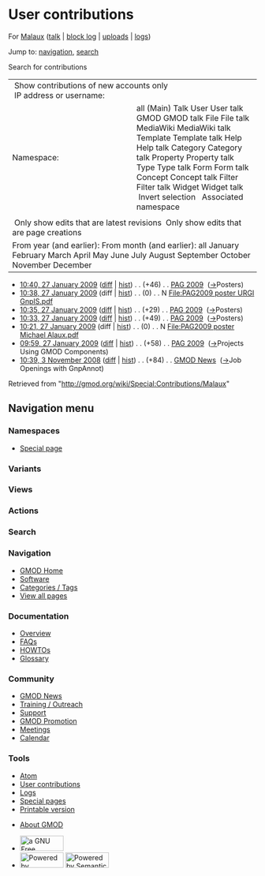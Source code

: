 <div id="mw-page-base" class="noprint">

</div>

<div id="mw-head-base" class="noprint">

</div>

<div id="content" class="mw-body" role="main">

<span id="top"></span>

<div id="mw-js-message" style="display:none;">

</div>



# <span dir="auto">User contributions</span>

<div id="bodyContent">

<div id="contentSub">

For <a
href="/mediawiki/index.php?title=User:Malaux&amp;action=edit&amp;redlink=1"
class="new" title="User:Malaux (page does not exist)">Malaux</a> (<a
href="/mediawiki/index.php?title=User_talk:Malaux&amp;action=edit&amp;redlink=1"
class="new" title="User talk:Malaux (page does not exist)">talk</a> \|
[block
log](/mediawiki/index.php?title=Special:Log/block&page=User%3AMalaux "Special:Log/block")
\| [uploads](/wiki/Special:ListFiles/Malaux "Special:ListFiles/Malaux")
\| [logs](/wiki/Special:Log/Malaux "Special:Log/Malaux"))

</div>

<div id="jump-to-nav" class="mw-jump">

Jump to: [navigation](#mw-navigation), [search](#p-search)

</div>

<div id="mw-content-text">

Search for contributions

<table class="mw-contributions-table">
<colgroup>
<col style="width: 50%" />
<col style="width: 50%" />
</colgroup>
<tbody>
<tr class="odd">
<td colspan="2"> Show contributions of new accounts only<br />
 IP address or username:</td>
</tr>
<tr class="even">
<td class="mw-label">Namespace:</td>
<td>all (Main) Talk User User talk GMOD GMOD talk File File talk
MediaWiki MediaWiki talk Template Template talk Help Help talk Category
Category talk Property Property talk Type Type talk Form Form talk
Concept Concept talk Filter Filter talk Widget Widget talk  
 Invert selection 
 Associated namespace </td>
</tr>
<tr class="odd">
<td colspan="2"></td>
</tr>
<tr class="even">
<td colspan="2"> Only show edits that are latest revisions
 Only show edits that are page creations</td>
</tr>
<tr class="odd">
<td colspan="2">From year (and earlier): From month (and earlier): all
January February March April May June July August September October
November December</td>
</tr>
</tbody>
</table>

- <a href="/mediawiki/index.php?title=PAG_2009&amp;oldid=7389"
  class="mw-changeslist-date" title="PAG 2009">10:40, 27 January 2009</a>
  ([diff](/mediawiki/index.php?title=PAG_2009&diff=prev&oldid=7389 "PAG 2009")
  \|
  [hist](/mediawiki/index.php?title=PAG_2009&action=history "PAG 2009"))
  <span class="mw-changeslist-separator">. .</span>
  <span class="mw-plusminus-pos" dir="ltr"
  title="10,592 bytes after change">(+46)</span>‎
  <span class="mw-changeslist-separator">. .</span>
  <a href="/wiki/PAG_2009" class="mw-contributions-title"
  title="PAG 2009">PAG 2009</a> ‎
  <span class="comment">([→](/wiki/PAG_2009#Posters "PAG 2009")‎<span dir="auto"><span class="autocomment">Posters</span></span>)</span>
- <a
  href="/mediawiki/index.php?title=File:PAG2009_poster_URGI_GnpIS.pdf&amp;oldid=7388"
  class="mw-changeslist-date"
  title="File:PAG2009 poster URGI GnpIS.pdf">10:38, 27 January 2009</a>
  (diff \|
  [hist](/mediawiki/index.php?title=File:PAG2009_poster_URGI_GnpIS.pdf&action=history "File:PAG2009 poster URGI GnpIS.pdf"))
  <span class="mw-changeslist-separator">. .</span>
  <span class="mw-plusminus-null" dir="ltr"
  title="0 bytes after change">(0)</span>‎
  <span class="mw-changeslist-separator">. .</span> N
  <a href="/wiki/File:PAG2009_poster_URGI_GnpIS.pdf"
  class="mw-contributions-title"
  title="File:PAG2009 poster URGI GnpIS.pdf">File:PAG2009 poster URGI
  GnpIS.pdf</a> ‎
- <a href="/mediawiki/index.php?title=PAG_2009&amp;oldid=7387"
  class="mw-changeslist-date" title="PAG 2009">10:35, 27 January 2009</a>
  ([diff](/mediawiki/index.php?title=PAG_2009&diff=prev&oldid=7387 "PAG 2009")
  \|
  [hist](/mediawiki/index.php?title=PAG_2009&action=history "PAG 2009"))
  <span class="mw-changeslist-separator">. .</span>
  <span class="mw-plusminus-pos" dir="ltr"
  title="10,546 bytes after change">(+29)</span>‎
  <span class="mw-changeslist-separator">. .</span>
  <a href="/wiki/PAG_2009" class="mw-contributions-title"
  title="PAG 2009">PAG 2009</a> ‎
  <span class="comment">([→](/wiki/PAG_2009#Posters "PAG 2009")‎<span dir="auto"><span class="autocomment">Posters</span></span>)</span>
- <a href="/mediawiki/index.php?title=PAG_2009&amp;oldid=7386"
  class="mw-changeslist-date" title="PAG 2009">10:33, 27 January 2009</a>
  ([diff](/mediawiki/index.php?title=PAG_2009&diff=prev&oldid=7386 "PAG 2009")
  \|
  [hist](/mediawiki/index.php?title=PAG_2009&action=history "PAG 2009"))
  <span class="mw-changeslist-separator">. .</span>
  <span class="mw-plusminus-pos" dir="ltr"
  title="10,517 bytes after change">(+49)</span>‎
  <span class="mw-changeslist-separator">. .</span>
  <a href="/wiki/PAG_2009" class="mw-contributions-title"
  title="PAG 2009">PAG 2009</a> ‎
  <span class="comment">([→](/wiki/PAG_2009#Posters "PAG 2009")‎<span dir="auto"><span class="autocomment">Posters</span></span>)</span>
- <a
  href="/mediawiki/index.php?title=File:PAG2009_poster_Michael_Alaux.pdf&amp;oldid=7385"
  class="mw-changeslist-date"
  title="File:PAG2009 poster Michael Alaux.pdf">10:21, 27 January 2009</a>
  (diff \|
  [hist](/mediawiki/index.php?title=File:PAG2009_poster_Michael_Alaux.pdf&action=history "File:PAG2009 poster Michael Alaux.pdf"))
  <span class="mw-changeslist-separator">. .</span>
  <span class="mw-plusminus-null" dir="ltr"
  title="0 bytes after change">(0)</span>‎
  <span class="mw-changeslist-separator">. .</span> N
  <a href="/wiki/File:PAG2009_poster_Michael_Alaux.pdf"
  class="mw-contributions-title"
  title="File:PAG2009 poster Michael Alaux.pdf">File:PAG2009 poster
  Michael Alaux.pdf</a> ‎
- <a href="/mediawiki/index.php?title=PAG_2009&amp;oldid=7384"
  class="mw-changeslist-date" title="PAG 2009">09:59, 27 January 2009</a>
  ([diff](/mediawiki/index.php?title=PAG_2009&diff=prev&oldid=7384 "PAG 2009")
  \|
  [hist](/mediawiki/index.php?title=PAG_2009&action=history "PAG 2009"))
  <span class="mw-changeslist-separator">. .</span>
  <span class="mw-plusminus-pos" dir="ltr"
  title="10,468 bytes after change">(+58)</span>‎
  <span class="mw-changeslist-separator">. .</span>
  <a href="/wiki/PAG_2009" class="mw-contributions-title"
  title="PAG 2009">PAG 2009</a> ‎
  <span class="comment">([→](/wiki/PAG_2009#Projects_Using_GMOD_Components "PAG 2009")‎<span dir="auto"><span class="autocomment">Projects
  Using GMOD Components</span></span>)</span>
- <a href="/mediawiki/index.php?title=GMOD_News&amp;oldid=6408"
  class="mw-changeslist-date" title="GMOD News">10:39, 3 November 2008</a>
  ([diff](/mediawiki/index.php?title=GMOD_News&diff=prev&oldid=6408 "GMOD News")
  \|
  [hist](/mediawiki/index.php?title=GMOD_News&action=history "GMOD News"))
  <span class="mw-changeslist-separator">. .</span>
  <span class="mw-plusminus-pos" dir="ltr"
  title="26,134 bytes after change">(+84)</span>‎
  <span class="mw-changeslist-separator">. .</span>
  <a href="/wiki/GMOD_News" class="mw-contributions-title"
  title="GMOD News">GMOD News</a> ‎
  <span class="comment">([→](/wiki/GMOD_News#Job_Openings_with_GnpAnnot "GMOD News")‎<span dir="auto"><span class="autocomment">Job
  Openings with GnpAnnot</span></span>)</span>

</div>

<div class="printfooter">

Retrieved from "<http://gmod.org/wiki/Special:Contributions/Malaux>"

</div>

<div id="catlinks" class="catlinks catlinks-allhidden">

</div>

<div class="visualClear">

</div>

</div>

</div>

<div id="mw-navigation">

## Navigation menu

<div id="mw-head">



<div id="left-navigation">

<div id="p-namespaces" class="vectorTabs" role="navigation"
aria-labelledby="p-namespaces-label">

### Namespaces

- <span id="ca-nstab-special">[Special
  page](/wiki/Special:Contributions/Malaux "This is a special page, you cannot edit the page itself")</span>

</div>

<div id="p-variants" class="vectorMenu emptyPortlet" role="navigation"
aria-labelledby="p-variants-label">

### 

### Variants[](#)

<div class="menu">

</div>

</div>

</div>

<div id="right-navigation">

<div id="p-views" class="vectorTabs emptyPortlet" role="navigation"
aria-labelledby="p-views-label">

### Views

</div>

<div id="p-cactions" class="vectorMenu emptyPortlet" role="navigation"
aria-labelledby="p-cactions-label">

### Actions[](#)

<div class="menu">

</div>

</div>

<div id="p-search" role="search">

### Search

<div id="simpleSearch">

</div>

</div>

</div>

</div>

<div id="mw-panel">

<div id="p-logo" role="banner">

<a href="/wiki/Main_Page"
style="background-image: url(http://gmod.org/images/GMOD-cogs.png);"
title="Visit the main page"></a>

</div>

<div id="p-Navigation" class="portal" role="navigation"
aria-labelledby="p-Navigation-label">

### Navigation

<div class="body">

- <span id="n-GMOD-Home">[GMOD Home](/wiki/Main_Page)</span>
- <span id="n-Software">[Software](/wiki/GMOD_Components)</span>
- <span id="n-Categories-.2F-Tags">[Categories /
  Tags](/wiki/Categories)</span>
- <span id="n-View-all-pages">[View all
  pages](/wiki/Special:AllPages)</span>

</div>

</div>

<div id="p-Documentation" class="portal" role="navigation"
aria-labelledby="p-Documentation-label">

### Documentation

<div class="body">

- <span id="n-Overview">[Overview](/wiki/Overview)</span>
- <span id="n-FAQs">[FAQs](/wiki/Category:FAQ)</span>
- <span id="n-HOWTOs">[HOWTOs](/wiki/Category:HOWTO)</span>
- <span id="n-Glossary">[Glossary](/wiki/Glossary)</span>

</div>

</div>

<div id="p-Community" class="portal" role="navigation"
aria-labelledby="p-Community-label">

### Community

<div class="body">

- <span id="n-GMOD-News">[GMOD News](/wiki/GMOD_News)</span>
- <span id="n-Training-.2F-Outreach">[Training /
  Outreach](/wiki/Training_and_Outreach)</span>
- <span id="n-Support">[Support](/wiki/Support)</span>
- <span id="n-GMOD-Promotion">[GMOD
  Promotion](/wiki/GMOD_Promotion)</span>
- <span id="n-Meetings">[Meetings](/wiki/Meetings)</span>
- <span id="n-Calendar">[Calendar](/wiki/Calendar)</span>

</div>

</div>

<div id="p-tb" class="portal" role="navigation"
aria-labelledby="p-tb-label">

### Tools

<div class="body">

- <span id="feedlinks"><a
  href="http://gmod.org/mediawiki/index.php?title=Special:Contributions/Malaux&amp;feed=atom"
  id="feed-atom" class="feedlink" rel="alternate"
  type="application/atom+xml" title="Atom feed for this page">Atom</a></span>
- <span id="t-contributions">[User
  contributions](/wiki/Special:Contributions/Malaux "A list of contributions of this user")</span>
- <span id="t-log">[Logs](/wiki/Special:Log/Malaux)</span>
- <span id="t-specialpages"><a href="/wiki/Special:SpecialPages" accesskey="q"
  title="A list of all special pages [q]">Special pages</a></span>
- <span id="t-print"><a
  href="/mediawiki/index.php?title=Special:Contributions/Malaux&amp;printable=yes"
  rel="alternate" accesskey="p"
  title="Printable version of this page [p]">Printable version</a></span>

</div>

</div>

</div>

</div>

<div id="footer" role="contentinfo">

- <span id="footer-places-about">[About
  GMOD](/wiki/GMOD:About "GMOD:About")</span>

<!-- -->

- <span id="footer-copyrightico">[<img src="http://www.gnu.org/graphics/gfdl-logo-small.png" width="88"
  height="31" alt="a GNU Free Documentation License" />](http://www.gnu.org/licenses/fdl-1.3.html)</span>
- <span id="footer-poweredbyico">[<img src="/mediawiki/skins/common/images/poweredby_mediawiki_88x31.png"
  width="88" height="31" alt="Powered by MediaWiki" />](//www.mediawiki.org/)
  [<img
  src="/mediawiki/extensions/SemanticMediaWiki/includes/../resources/images/smw_button.png"
  width="88" height="31" alt="Powered by Semantic MediaWiki" />](https://www.semantic-mediawiki.org/wiki/Semantic_MediaWiki)</span>

<div style="clear:both">

</div>

</div>
